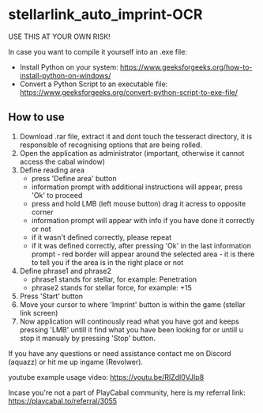 # stellarlink_auto_imprint-OCR

USE THIS AT YOUR OWN RISK!

In case you want to compile it yourself into an .exe file:
 - Install Python on your system: https://www.geeksforgeeks.org/how-to-install-python-on-windows/
 - Convert a Python Script to an executable file: https://www.geeksforgeeks.org/convert-python-script-to-exe-file/

## How to use
 1. Download .rar file, extract it and dont touch the tesseract directory, it is responsible of recognising options that are being rolled.
 1. Open the application as administrator (important, otherwise it cannot access the cabal window)
 2. Define reading area
    - press 'Define area' button
    - information prompt with additional instructions will appear, press 'Ok' to proceed
    - press and hold LMB (left mouse button) drag it acress to opposite corner
    - information prompt will appear with info if you have done it correctly or not
    - if it wasn't defined correctly, please repeat
    - if it was defined correctly, after pressing 'Ok' in the last information prompt - red border will appear around the selected area - it is there to tell you if the area is in the right place or not
 3. Define phrase1 and phrase2
    - phrase1 stands for stellar, for example: Penetration
    - phrase2 stands for stellar force, for example: +15
 4. Press 'Start' button
 5. Move your cursor to where 'Imprint' button is within the game (stellar link screen)
 6. Now application will continously read what you have got and keeps pressing 'LMB' untill it find what you have been looking for or untill u stop it manualy by pressing 'Stop' button.
 
If you have any questions or need assistance contact me on Discord (aquazz) or hit me up ingame (Revolwer).

youtube example usage video: https://youtu.be/RlZdI0VJIp8


Incase you're not a part of PlayCabal community, here is my referral link: https://playcabal.to/referral/3055
